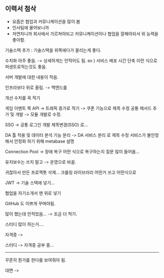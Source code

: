 
## 이력서 첨삭


* 요즘은 협업과 커뮤니케이션을 많이 봄
* 인사팀에 물어보니까 
* 저연차니까 회사에서 가르쳐야되고 커뮤니케이션이나 협업을 잘해야되서 위 능력을 좋아함.

기술스택 추가 : 기술스택을 위쪽에다가 올리는게 좋다.

수치화 아주 좋음. -> 상세하게는 안적어도 됨. 
ex ) 서비스 배포 시간 단축 이런 식으로 퍼센트로적는것도 좋음.

서버 개발에 대한 내용이 적음.

인프라보다 위로 올림. -> 백엔드를 

개선 수치를 꼭 적기

게임 이벤트 쪽 API -> 트래픽 증가로 적기 -> 쿠폰 기능으로 제목 수정
	공통 메서드 추가 및 개발 -> 모듈 개발로 수정.


SSO -> 공통 로그인 개발 제목변경(SSO) 로...

DA 툴 적용 및 데이터 분석 기능 분리 -> DA 서비스 분리 로 제목 수정
	서비스가 불안정해서 안정화 하기 위해 
	metabase 설명


Connection Pool -> 장애 복구 어떤 식으로 복구하는지
	질문 많이 들어옴...

유지보수는 쓰지 말고 -> 운영으로 바꿈.

귀찮아서 만든 프로젝틋 삭제...
	크롤링 라이브러리 어떤거 쓰고 어떤식으로

JWT -> 기술 스택에 넣기...


협업을 자기소개서 맨 위로 넣기

GitHub 도 이쁘게 꾸며야됨.



많이 했는데 안적었음... -> 조금 더 적기.

스터디 많이 하는거....

자격증 ->

스터디 -> 자격증 공부 중...

---

꾸준히 뭔가를 한다를 보여줘야 됨.

대면 -> 





